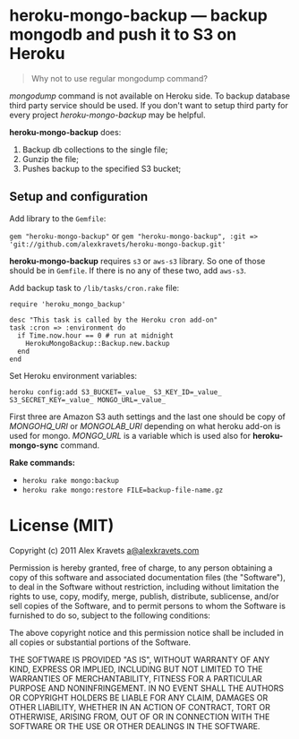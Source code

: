 # heroku-mongo-backup — backup mongodb and push it to S3 on Heroku

> Why not to use regular mongodump command?

*mongodump* command is not available on Heroku side. To backup database third party service should be used. If you don't want to setup third party for every project *heroku-mongo-backup* may be helpful.

**heroku-mongo-backup** does:

1. Backup db collections to the single file;
2. Gunzip the file;
3. Pushes backup to the specified S3 bucket;


## Setup and configuration

Add library to the ```Gemfile```:

```gem "heroku-mongo-backup"``` or ```gem "heroku-mongo-backup", :git => 'git://github.com/alexkravets/heroku-mongo-backup.git'```

**heroku-mongo-backup** requires ```s3``` or ```aws-s3``` library. So one of those should be in ```Gemfile```. If there is no any of these two, add ```aws-s3```.

Add backup task to ```/lib/tasks/cron.rake``` file:

```
require 'heroku_mongo_backup'

desc "This task is called by the Heroku cron add-on"
task :cron => :environment do
  if Time.now.hour == 0 # run at midnight
    HerokuMongoBackup::Backup.new.backup
  end
end
```

Set Heroku environment variables:

```heroku config:add S3_BUCKET=_value_ S3_KEY_ID=_value_ S3_SECRET_KEY=_value_ MONGO_URL=_value_```

First three are Amazon S3 auth settings and the last one should be copy of *MONGOHQ_URI* or *MONGOLAB_URI* depending on what heroku add-on is used for mongo. *MONGO_URL* is a variable which is used also for **heroku-mongo-sync** command.

**Rake commands:**

* ```heroku rake mongo:backup```
* ```heroku rake mongo:restore FILE=backup-file-name.gz```


# License (MIT)

Copyright (c) 2011 Alex Kravets <a@alexkravets.com>

Permission is hereby granted, free of charge, to any person obtaining
a copy of this software and associated documentation files (the
"Software"), to deal in the Software without restriction, including
without limitation the rights to use, copy, modify, merge, publish,
distribute, sublicense, and/or sell copies of the Software, and to
permit persons to whom the Software is furnished to do so, subject to
the following conditions:

The above copyright notice and this permission notice shall be
included in all copies or substantial portions of the Software.

THE SOFTWARE IS PROVIDED "AS IS", WITHOUT WARRANTY OF ANY KIND,
EXPRESS OR IMPLIED, INCLUDING BUT NOT LIMITED TO THE WARRANTIES OF
MERCHANTABILITY, FITNESS FOR A PARTICULAR PURPOSE AND
NONINFRINGEMENT. IN NO EVENT SHALL THE AUTHORS OR COPYRIGHT HOLDERS BE
LIABLE FOR ANY CLAIM, DAMAGES OR OTHER LIABILITY, WHETHER IN AN ACTION
OF CONTRACT, TORT OR OTHERWISE, ARISING FROM, OUT OF OR IN CONNECTION
WITH THE SOFTWARE OR THE USE OR OTHER DEALINGS IN THE SOFTWARE.
